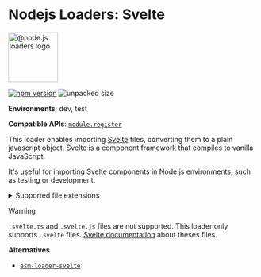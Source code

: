 # Nodejs Loaders: Svelte

<img src="https://raw.githubusercontent.com/nodejs-loaders/nodejs-loaders/refs/heads/main/logo.svg" height="100" width="100" alt="@node.js loaders logo" />

[![npm version](https://img.shields.io/npm/v/@nodejs-loaders/svelte.svg)](https://www.npmjs.com/package/nodejs-loaders/svelte)
![unpacked size](https://img.shields.io/npm/unpacked-size/@nodejs-loaders/svelte)

**Environments**: dev, test

**Compatible APIs**: [`module.register`](https://nodejs.org/api/module.html#moduleregisterspecifier-parenturl-options)


This loader enables importing [Svelte](https://svelte.dev) files, converting them to a plain javascript object. Svelte is a component framework that compiles to vanilla JavaScript.

It's useful for importing Svelte components in Node.js environments, such as testing or development.

<details>
<summary>Supported file extensions</summary>

* `.svelte`
</details>

> [!WARNING]
> `.svelte.ts` and `.svelte.js` files are not supported. This loader only supports `.svelte` files.
> [Svelte documentation](https://svelte.dev/docs/svelte/svelte-js-files) about theses files.

**Alternatives**

* [`esm-loader-svelte`](https://www.npmjs.com/package/esm-loader-svelte)
